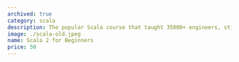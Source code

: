 ```yaml
---
archived: true
category: scala
description: The popular Scala course that taught 35000+ engineers, still available for Scala 2.
image: ./scala-old.jpeg
name: Scala 2 for Beginners
price: 50
---
```

